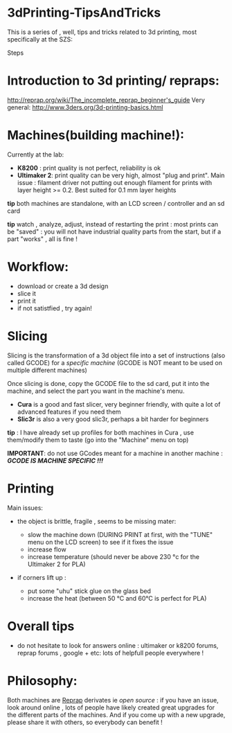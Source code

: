 3dPrinting-TipsAndTricks
========================


This is a series of , well, tips and tricks related to 3d printing, most specifically at the SZS:



Steps

Introduction to 3d printing/ repraps:
============================

http://reprap.org/wiki/The_incomplete_reprap_beginner's_guide
Very general: 
http://www.3ders.org/3d-printing-basics.html


Machines(building machine!):
============================

Currently at the lab: 

- **K8200** : print quality is not perfect, reliability is ok 
- **Ultimaker 2**: print quality can be very high, almost "plug and print". Main issue : filament driver not putting out enough filament for prints with layer height >= 0.2. Best suited for 0.1 mm layer heights


**tip** both machines are standalone, with an LCD screen / controller and an sd card 

**tip** watch , analyze, adjust, instead of restarting the print : most prints can be "saved" : you will not have industrial quality parts from the start, but if a part "works" , all is fine !


Workflow:
=========

- download or create a 3d design
- slice it 
- print it
- if not satistfied , try again!

Slicing
=======

Slicing is the transformation of a 3d object file into a set of instructions (also called GCODE) for a *specific machine* (GCODE is NOT meant to be used on multiple different machines)

Once slicing is done, copy the GCODE file to the sd card, put it into the machine, and select the part you want in the machine's menu.


- **Cura** is a good and fast slicer, very beginner friendly, with quite a lot of advanced features if you need them
- **Slic3r** is also a very good slic3r, perhaps a bit harder for beginners

**tip** : I have already set up profiles for both machines in Cura , use them/modify them to taste (go into the "Machine" menu on top)

**IMPORTANT**: do not use GCodes meant for a machine in another machine : ***GCODE IS MACHINE SPECIFIC !!!***


Printing
========


Main issues:
- the object is brittle, fragile , seems to be missing mater:
   * slow the machine down (DURING PRINT at first, with the "TUNE" menu on the LCD screen) to see if it fixes the issue
   * increase flow
   * increase temperature (should never be above 230 °c for the Ultimaker 2 for PLA)

- if corners lift up :
   * put some "uhu" stick glue on the glass bed
   * increase the heat (between 50 °C and 60°C is perfect for PLA)

Overall tips
============

- do not hesitate to look for answers online : ultimaker or k8200 forums, reprap forums , google + etc: lots of helpfull people everywhere !



Philosophy:
==========

Both machines are [Reprap](http://reprap.org/) derivates ie *open source* : if you have an issue, look around online , lots of people have likely created great upgrades for the different parts of the machines.
And if you come up with a new upgrade, please share it with others, so everybody can benefit ! 
